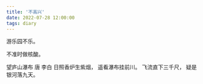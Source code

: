 ```yaml
---
title: '不高兴'
date: 2022-07-28 12:00:00
tags: diary
---
```

游乐园不乐。

不准时做核酸。

望庐山瀑布 唐 李白
日照香炉生紫烟，
遥看瀑布挂前川。
飞流直下三千尺，
疑是银河落九天。
